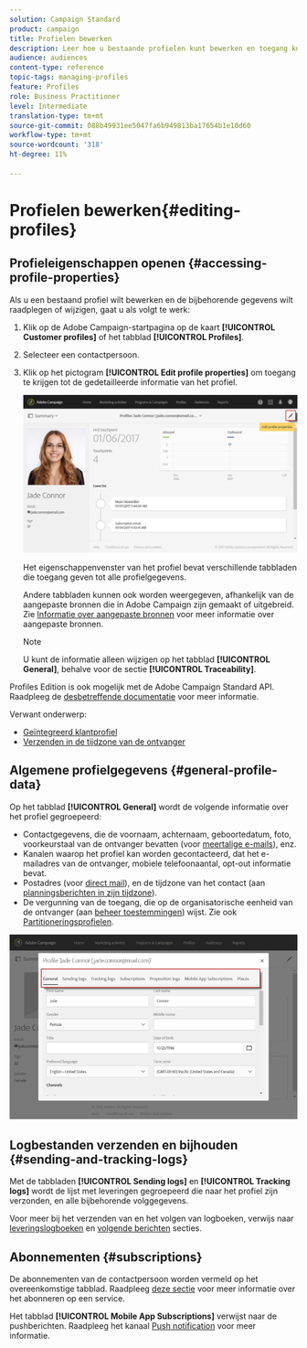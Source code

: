 ```yaml
---
solution: Campaign Standard
product: campaign
title: Profielen bewerken
description: Leer hoe u bestaande profielen kunt bewerken en toegang kunt krijgen tot contactgegevens, voorkeurskanalen, logbestanden bijhouden, abonnementen, enzovoort.
audience: audiences
content-type: reference
topic-tags: managing-profiles
feature: Profiles
role: Business Practitioner
level: Intermediate
translation-type: tm+mt
source-git-commit: 088b49931ee5047fa6b949813ba17654b1e10d60
workflow-type: tm+mt
source-wordcount: '318'
ht-degree: 11%

---
```



# Profielen bewerken{#editing-profiles}

## Profieleigenschappen openen {#accessing-profile-properties}

Als u een bestaand profiel wilt bewerken en de bijbehorende gegevens wilt raadplegen of wijzigen, gaat u als volgt te werk:

1. Klik op de Adobe Campaign-startpagina op de kaart **[!UICONTROL Customer profiles]** of het tabblad **[!UICONTROL Profiles]**.
1. Selecteer een contactpersoon.
1. Klik op het pictogram **[!UICONTROL Edit profile properties]** om toegang te krijgen tot de gedetailleerde informatie van het profiel.

   ![](assets/profile_creation2.png)

   Het eigenschappenvenster van het profiel bevat verschillende tabbladen die toegang geven tot alle profielgegevens.

   Andere tabbladen kunnen ook worden weergegeven, afhankelijk van de aangepaste bronnen die in Adobe Campaign zijn gemaakt of uitgebreid. Zie [Informatie over aangepaste bronnen](../../developing/using/data-model-concepts.md) voor meer informatie over aangepaste bronnen.

   >[!NOTE]
   >
   >U kunt de informatie alleen wijzigen op het tabblad **[!UICONTROL General]**, behalve voor de sectie **[!UICONTROL Traceability]**.

Profiles Edition is ook mogelijk met de Adobe Campaign Standard API. Raadpleeg de [desbetreffende documentatie](../../api/using/updating-profiles.md) voor meer informatie.

Verwant onderwerp:

* [Geïntegreerd klantprofiel](../../audiences/using/integrated-customer-profile.md)
* [Verzenden in de tijdzone van de ontvanger](../../sending/using/sending-messages-at-the-recipient-s-time-zone.md)

## Algemene profielgegevens {#general-profile-data}

Op het tabblad **[!UICONTROL General]** wordt de volgende informatie over het profiel gegroepeerd:

* Contactgegevens, die de voornaam, achternaam, geboortedatum, foto, voorkeurstaal van de ontvanger bevatten (voor [meertalige e-mails](../../channels/using/creating-a-multilingual-email.md)), enz.
* Kanalen waarop het profiel kan worden gecontacteerd, dat het e-mailadres van de ontvanger, mobiele telefoonaantal, opt-out informatie bevat.
* Postadres (voor [direct mail](../../channels/using/about-direct-mail.md)), en de tijdzone van het contact (aan [planningsberichten in zijn tijdzone](../../sending/using/sending-messages-at-the-recipient-s-time-zone.md)).
* De vergunning van de toegang, die op de organisatorische eenheid van de ontvanger (aan [beheer toestemmingen](../../administration/using/about-access-management.md)) wijst. Zie ook [Partitioneringsprofielen](../../administration/using/organizational-units.md#partitioning-profiles).

![](assets/profile_creation4.png)

## Logbestanden verzenden en bijhouden {#sending-and-tracking-logs}

Met de tabbladen **[!UICONTROL Sending logs]** en **[!UICONTROL Tracking logs]** wordt de lijst met leveringen gegroepeerd die naar het profiel zijn verzonden, en alle bijbehorende volggegevens.

Voor meer bij het verzenden van en het volgen van logboeken, verwijs naar [leveringslogboeken](../../sending/using/monitoring-a-delivery.md#delivery-logs) en [volgende berichten](../../sending/using/tracking-messages.md) secties.

## Abonnementen {#subscriptions}

De abonnementen van de contactpersoon worden vermeld op het overeenkomstige tabblad. Raadpleeg [deze sectie](../../audiences/using/about-subscriptions.md) voor meer informatie over het abonneren op een service.

Het tabblad **[!UICONTROL Mobile App Subscriptions]** verwijst naar de pushberichten. Raadpleeg het kanaal [Push notification](../../channels/using/about-push-notifications.md) voor meer informatie.
